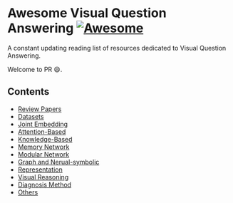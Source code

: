# Awesome Visual Question Answering [![Awesome](https://awesome.re/badge.svg)](https://awesome.re)


A constant updating reading list of resources dedicated to Visual Question Answering.  

Welcome to PR :smile:.

## Contents
- [Review Papers](papers/review.md)
- [Datasets](papers/datasets.md)
- [Joint Embedding](papers/joint_embedding.md)
- [Attention-Based](papers/attention.md)
- [Knowledge-Based](papers/knowledge_based.md)
- [Memory Network](papers/memory_network.md)
- [Modular Network](papers/modular_network.md)
- [Graph and Nerual-symbolic](paper/graph_and_neural_symbolic.md)
- [Representation](papers/representation.md)
- [Visual Reasoning](papers/visual_reasoning.md)
- [Diagnosis Method](papers/diagnosis_method.md)
- [Others](papers/others.md)


